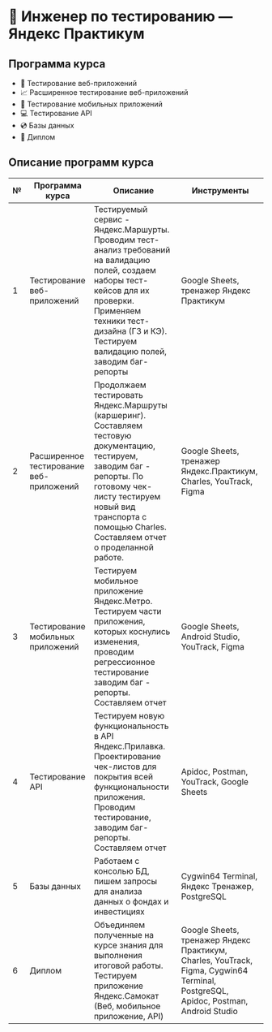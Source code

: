 # 🐞 Инженер по тестированию — Яндекс Практикум
## Программа курса
+ 🌠 Тестирование веб-приложений
+ 📈 Расширенное тестирование веб-приложений
+ 📱 Тестирование мобильных приложений
+ 💻 Тестирование API
+ 💿 Базы данных
+ 🎈 Диплом
## Описание программ курса
| № | Программа курса |   Описание    |    Инструменты     |  
| --| --------------- | ----------- | -----------|
| 1 | Тестирование веб-приложений  |Тестируемый сервис - Яндекс.Маршурты. Проводим тест-анализ требований на валидацию полей, создаем наборы тест-кейсов для их проверки. Применяем техники тест-дизайна (ГЗ и КЭ). Тестируем валидацию полей, заводим баг-репорты | Google Sheets, тренажер Яндекс Практикум |
| 2 | Расширенное тестирование веб-приложений  | Продолжаем тестировать Яндекс.Маршруты (каршеринг). Составляем тестовую документацию, тестируем, заводим баг - репорты. По готовому чек-листу тестируем новый вид транспорта с помощью Charles. Составляем отчет о проделанной работе. |Google Sheets, тренажер Яндекс.Практикум, Charles, YouTrack, Figma |
| 3 | Тестирование мобильных приложений  |Тестируем мобильное приложение Яндекс.Метро. Тестируем части приложения, которых коснулись изменения, проводим регрессионное тестирование заводим баг - репорты. Составляем отчет|Google Sheets, Android Studio, YouTrack, Figma|
| 4 | Тестирование API  |Тестируем новую функциональность в API Яндекс.Прилавка. Проектирование чек-листов для покрытия всей функциональности приложения. Проводим тестирование, заводим баг-репорты. Составляем отчет|Apidoc, Postman, YouTrack, Google Sheets|
| 5 | Базы данных  |Работаем с консолью БД, пишем запросы для анализа данных о фондах и инвестициях| Cygwin64 Terminal, Яндекс Тренажер, PostgreSQL|
| 6 | Диплом |Объединяем полученные на курсе знания для выполнения итоговой работы. Тестируем приложение Яндекс.Самокат (Веб, мобильное приложение, API) | Google Sheets, тренажер Яндекс Практикум, Charles, YouTrack, Figma, Cygwin64 Terminal, PostgreSQL, Apidoc, Postman, Android Studio |


